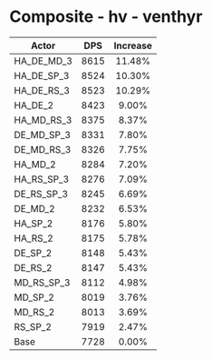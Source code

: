# Composite - hv - venthyr
| Actor | DPS | Increase |
|---|:---:|:---:|
|HA_DE_MD_3|8615|11.48%|
|HA_DE_SP_3|8524|10.30%|
|HA_DE_RS_3|8523|10.29%|
|HA_DE_2|8423|9.00%|
|HA_MD_RS_3|8375|8.37%|
|DE_MD_SP_3|8331|7.80%|
|DE_MD_RS_3|8326|7.75%|
|HA_MD_2|8284|7.20%|
|HA_RS_SP_3|8276|7.09%|
|DE_RS_SP_3|8245|6.69%|
|DE_MD_2|8232|6.53%|
|HA_SP_2|8176|5.80%|
|HA_RS_2|8175|5.78%|
|DE_SP_2|8148|5.43%|
|DE_RS_2|8147|5.43%|
|MD_RS_SP_3|8112|4.98%|
|MD_SP_2|8019|3.76%|
|MD_RS_2|8013|3.69%|
|RS_SP_2|7919|2.47%|
|Base|7728|0.00%|
